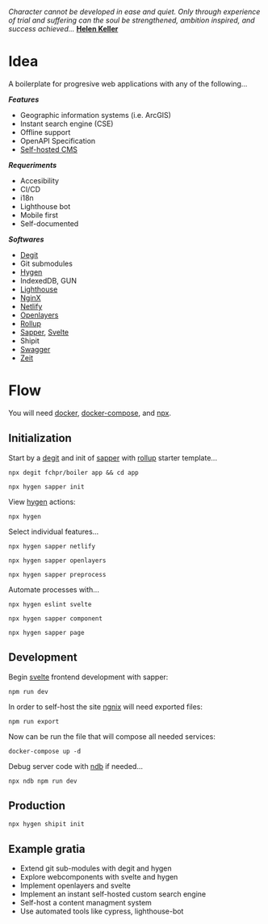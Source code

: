 _Character cannot be developed in ease and quiet. Only through experience of trial and suffering can the soul be strengthened, ambition inspired, and success achieved..._ **[Helen Keller](https://en.wikipedia.org/wiki/Helen_Keller)**

# Idea
A boilerplate for progresive web applications with any of the following...

_**Features**_
 * Geographic information systems (i.e. ArcGIS)
 * Instant search engine (CSE)
 * Offline support
 * OpenAPI Specification
 * [Self-hosted CMS](https://github.com/fchpr/boiler/wiki/Self-hosted-CMS)
 
_**Requeriments**_
 * Accesibility
 * CI/CD
 * i18n
 * Lighthouse bot
 * Mobile first
 * Self-documented
 
 _**Softwares**_
* [Degit](https://github.com/Rich-Harris/degit)
* Git submodules
* [Hygen](https://github.com/jondot/hygen)
* IndexedDB, GUN
* [Lighthouse](https://developers.google.com/web/tools/lighthouse/)
* [NginX](http://nginx.org/)
* [Netlify](http://netlify.com/)
* [Openlayers](http://openlayers.org/)
* [Rollup](https://rollupjs.org/)
* [Sapper](https://sapper.svelte.dev/), [Svelte](https://svelte.dev/)
* Shipit
* [Swagger](https://swagger.io/specification/)
* [Zeit](http://zeit.co/)
# Flow
You will need [docker](https://www.docker.com/), [docker-compose](https://docs.docker.com/compose/overview/), and [npx](https://github.com/zkat/npx).
## Initialization
Start by a [degit](https://github.com/Rich-Harris/degit) and init of [sapper](https://github.com/sveltejs/sapper-template) with [rollup](https://rollupjs.org/) starter template...

`npx degit fchpr/boiler app && cd app`

`npx hygen sapper init`

View [hygen](https://github.com/jondot/hygen) actions:

`npx hygen`

Select individual features...

`npx hygen sapper netlify`

`npx hygen sapper openlayers`

`npx hygen sapper preprocess`

Automate processes with...

`npx hygen eslint svelte`

`npx hygen sapper component`

`npx hygen sapper page`

## Development
Begin [svelte](http://svelte.dev/) frontend development with sapper:

`npm run dev`

In order to self-host the site [ngnix](http://nginx.org/) will need exported files:

`npm run export`

Now can be run the file that will compose all needed services:

`docker-compose up -d`

Debug server code with [ndb](https://github.com/GoogleChromeLabs/ndb) if needed...

`npx ndb npm run dev`

## Production

`npx hygen shipit init`

## Example gratia
* Extend git sub-modules with degit and hygen
* Explore webcomponents with svelte and hygen
* Implement openlayers and svelte
* Implement an instant self-hosted custom search engine
* Self-host a content managment system
* Use automated tools like cypress, lighthouse-bot
